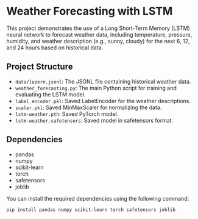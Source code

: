 # Weather Forecasting with LSTM

This project demonstrates the use of a Long Short-Term Memory (LSTM) neural network to forecast weather data, including temperature, pressure, humidity, and weather description (e.g., sunny, cloudy) for the next 6, 12, and 24 hours based on historical data.

## Project Structure

- `data/luzern.jsonl`: The JSONL file containing historical weather data.
- `weather_forecasting.py`: The main Python script for training and evaluating the LSTM model.
- `label_encoder.pkl`: Saved LabelEncoder for the weather descriptions.
- `scaler.pkl`: Saved MinMaxScaler for normalizing the data.
- `lstm-weather.pth`: Saved PyTorch model.
- `lstm-weather.safetensors`: Saved model in safetensors format.

## Dependencies

- pandas
- numpy
- scikit-learn
- torch
- safetensors
- joblib

You can install the required dependencies using the following command:

```bash
pip install pandas numpy scikit-learn torch safetensors joblib
